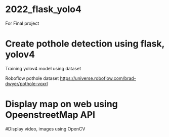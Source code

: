 # 2022_flask_yolo4

For Final project  

# Create pothole detection using flask, yolov4

Training yolov4 model using dataset

Roboflow pothole dataset https://universe.roboflow.com/brad-dwyer/pothole-voxrl



# Display map on web using OpeenstreetMap API



#Display video, images using OpenCV
